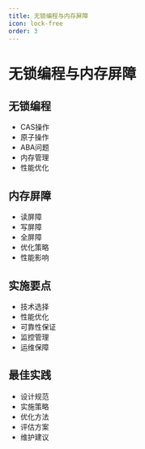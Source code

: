 ```yaml
---
title: 无锁编程与内存屏障
icon: lock-free
order: 3
---
```


# 无锁编程与内存屏障

## 无锁编程
- CAS操作
- 原子操作
- ABA问题
- 内存管理
- 性能优化

## 内存屏障
- 读屏障
- 写屏障
- 全屏障
- 优化策略
- 性能影响

## 实施要点
- 技术选择
- 性能优化
- 可靠性保证
- 监控管理
- 运维保障

## 最佳实践
- 设计规范
- 实施策略
- 优化方法
- 评估方案
- 维护建议
